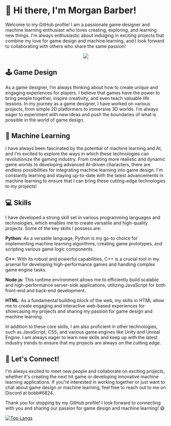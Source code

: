 # 👋 Hi there, I'm Morgan Barber!

Welcome to my GitHub profile! I am a passionate game designer and machine learning enthusiast who loves creating, exploring, and learning new things. I'm always enthusiastic about indulging in exciting projects that combine my love for game design and machine learning, and I look forward to collaborating with others who share the same passion!

<p align="center">
  <img src="https://github-readme-stats.vercel.app/api?username=morganbarber&show_icons=true&theme=tokyonight&count_private=true&hide_title=true" />
</p>

## 🕹️ Game Design

As a game designer, I'm always thinking about how to create unique and engaging experiences for players. I believe that games have the power to bring people together, inspire creativity, and even teach valuable life lessons. In my journey as a game designer, I have worked on various projects, from simple 2D platformers to immersive 3D worlds. I'm always eager to experiment with new ideas and push the boundaries of what is possible in the world of game design.

## 🤖 Machine Learning

I have always been fascinated by the potential of machine learning and AI, and I'm excited to explore the ways in which these technologies can revolutionize the gaming industry. From creating more realistic and dynamic game worlds to developing advanced AI-driven characters, there are endless possibilities for integrating machine learning into game design. I'm constantly learning and staying up-to-date with the latest advancements in machine learning to ensure that I can bring these cutting-edge technologies to my projects!

## 💻 Skills

I have developed a strong skill set in various programming languages and technologies, which enables me to create versatile and high-quality projects. Some of the key skills I possess are:

**Python**: As a versatile language, Python is my go-to choice for implementing machine learning algorithms, creating game prototypes, and scripting various game logic components.

**C++**: With its robust and powerful capabilities, C++ is a crucial tool in my arsenal for developing high-performance games and handling complex game engine tasks.

**Node.js**: This runtime environment allows me to efficiently build scalable and high-performance server-side applications, utilizing JavaScript for both front-end and back-end development.

**HTML**: As a fundamental building block of the web, my skills in HTML allow me to create engaging and interactive web-based experiences for showcasing my projects and sharing my passion for game design and machine learning.

In addition to these core skills, I am also proficient in other technologies, such as JavaScript, CSS, and various game engines like Unity and Unreal Engine. I am always eager to learn new skills and keep up with the latest industry trends to ensure that my projects are always on the cutting edge.

## 🤝 Let's Connect!

I'm always excited to meet new people and collaborate on exciting projects, whether it's creating the next hit game or developing innovative machine learning applications. If you're interested in working together or just want to chat about game design or machine learning, feel free to reach out to me on Discord at bobb#6824.

Thank you for stopping by my GitHub profile! I look forward to connecting with you and sharing our passion for game design and machine learning! 😄

[![Top Langs](https://github-readme-stats.vercel.app/api/top-langs/?username=morganbarber&layout=compact&theme=tokyonight&langs_count=6)](https://github.com/morganbarber/github-readme-stats)
